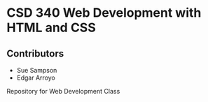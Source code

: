 # CSD 340 Web Development with HTML and CSS
## Contributors
* Sue Sampson
* Edgar Arroyo

Repository for Web Development Class
